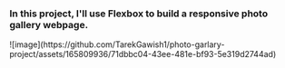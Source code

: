 <h3>In this project, I'll use Flexbox to build a responsive photo gallery webpage.</h3>
![image](https://github.com/TarekGawish1/photo-garlary-project/assets/165809936/71dbbc04-43ee-481e-bf93-5e319d2744ad)
